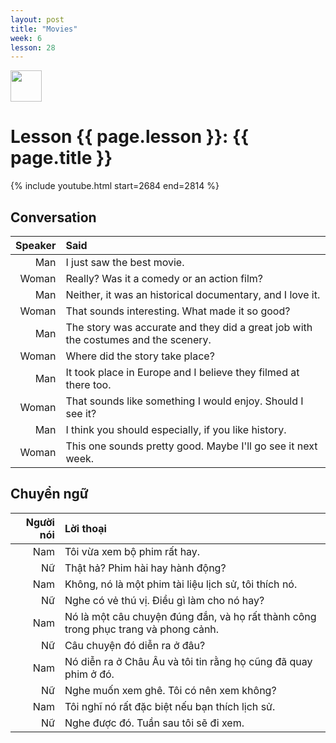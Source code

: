 ```yaml
---
layout: post
title: "Movies"
week: 6
lesson: 28
---
```


<a href="/"><img src="/assets/logo.svg" width="50"></a>

# Lesson {{ page.lesson }}: {{ page.title }}

{% include youtube.html start=2684 end=2814 %}

## Conversation

Speaker | Said
---: | :---
Man | I just saw the best movie.
Woman | Really? Was it a comedy or an action film?
Man | Neither, it was an historical documentary, and I love it.
Woman | That sounds interesting. What made it so good?
Man | The story was accurate and they did a great job with the costumes and the scenery.
Woman | Where did the story take place?
Man | It took place in Europe and I believe they filmed at there too.
Woman | That sounds like something I would enjoy. Should I see it?
Man | I think you should especially, if you like history.
Woman | This one sounds pretty good. Maybe I'll go see it next week.

## Chuyển ngữ

Người nói | Lời thoại
---: | :---
Nam | Tôi vừa xem bộ phim rất hay.
Nữ | Thật hả? Phim hài hay hành động?
Nam | Không, nó là một phim tài liệu lịch sử, tôi thích nó.
Nữ | Nghe có vẻ thú vị. Điều gì làm cho nó hay?
Nam | Nó là một câu chuyện đúng đắn, và họ rất thành công trong phục trang và phong cảnh.
Nữ | Câu chuyện đó diễn ra ở đâu?
Nam | Nó diễn ra ở Châu Âu và tôi tin rằng họ cũng đã quay phim ở đó.
Nữ | Nghe muốn xem ghê. Tôi có nên xem không?
Nam | Tôi nghĩ nó rất đặc biệt nếu bạn thích lịch sử.
Nữ | Nghe được đó. Tuần sau tôi sẽ đi xem.
